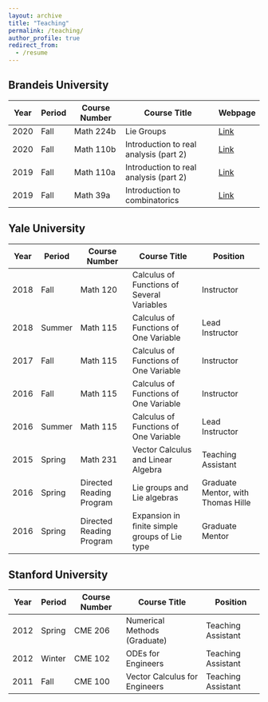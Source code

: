 ```yaml
---
layout: archive
title: "Teaching"
permalink: /teaching/
author_profile: true
redirect_from:
  - /resume
---
```


## Brandeis University

| Year | Period | Course Number | Course Title | Webpage |
|---|---|---|---|---|
|2020|Fall|Math 224b| Lie Groups|[Link](https://lamlaurentpham.github.io/teaching/2020-S-MATH224B)|
|2020|Fall|Math 110b| Introduction to real analysis (part 2)|[Link](https://lamlaurentpham.github.io/teaching/2020-S-MATH110B)|
|2019|Fall|Math 110a| Introduction to real analysis (part 2)|[Link](https://lamlaurentpham.github.io/teaching/2019-F-MATH110A)|
|2019|Fall|Math 39a| Introduction to combinatorics|[Link](https://lamlaurentpham.github.io/teaching/2019-F-MATH39A)|

## Yale University

| Year | Period | Course Number | Course Title | Position |
|---|---|---|---|---|
|2018|Fall|Math 120|Calculus of Functions of Several Variables|Instructor|
|2018|Summer|Math 115|Calculus of Functions of One Variable|Lead Instructor|
|2017|Fall|Math 115|Calculus of Functions of One Variable|Instructor|
|2016|Fall|Math 115|Calculus of Functions of One Variable|Instructor|
|2016|Summer|Math 115|Calculus of Functions of One Variable|Lead Instructor|
|2015|Spring|Math 231|Vector Calculus and Linear Algebra|Teaching Assistant|
|2016|Spring|Directed Reading Program|Lie groups and Lie algebras|Graduate Mentor, with Thomas Hille|
|2016|Spring|Directed Reading Program|Expansion in ﬁnite simple groups of Lie type|Graduate Mentor|

## Stanford University

|Year|Period|Course Number|Course Title|Position|
|---|---|---|---|---|
|2012|Spring|CME 206|Numerical Methods (Graduate)|Teaching Assistant|
|2012|Winter|CME 102|ODEs for Engineers|Teaching Assistant|
|2011|Fall|CME 100|Vector Calculus for Engineers|Teaching Assistant|
